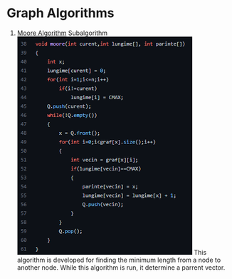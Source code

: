 # Graph Algorithms
1. [Moore Algorithm](https://github.com/Leonard1403/University/blob/master/An1/Sem2/Algoritmica%20grafelor/Laboratoare/Laborator%202/Ex1/main.cpp)
Subalgorithm
![More](https://github.com/Leonard1403/University/blob/master/An1/Sem2/Algoritmica%20grafelor/Laboratoare/SS/moore.png)
This algorithm is developed for finding the minimum length from a node to another node. 
While this algorithm is run, it determine a parrent vector. 